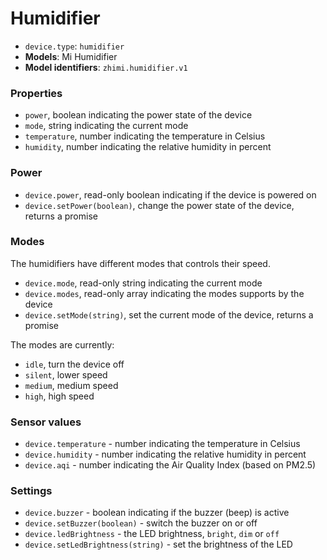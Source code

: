 # Humidifier

* `device.type`: `humidifier`
* **Models**: Mi Humidifier
* **Model identifiers**: `zhimi.humidifier.v1`

### Properties

* `power`, boolean indicating the power state of the device
* `mode`, string indicating the current mode
* `temperature`, number indicating the temperature in Celsius
* `humidity`, number indicating the relative humidity in percent

### Power

* `device.power`, read-only boolean indicating if the device is powered on
* `device.setPower(boolean)`, change the power state of the device, returns a promise

### Modes

The humidifiers have different modes that controls their speed.

* `device.mode`, read-only string indicating the current mode
* `device.modes`, read-only array indicating the modes supports by the device
* `device.setMode(string)`, set the current mode of the device, returns a promise

The modes are currently:

* `idle`, turn the device off
* `silent`, lower speed
* `medium`, medium speed
* `high`, high speed

### Sensor values

* `device.temperature` - number indicating the temperature in Celsius
* `device.humidity` - number indicating the relative humidity in percent
* `device.aqi` - number indicating the Air Quality Index (based on PM2.5)

### Settings

* `device.buzzer` - boolean indicating if the buzzer (beep) is active
* `device.setBuzzer(boolean)` - switch the buzzer on or off
* `device.ledBrightness` - the LED brightness, `bright`, `dim` or `off`
* `device.setLedBrightness(string)` - set the brightness of the LED

